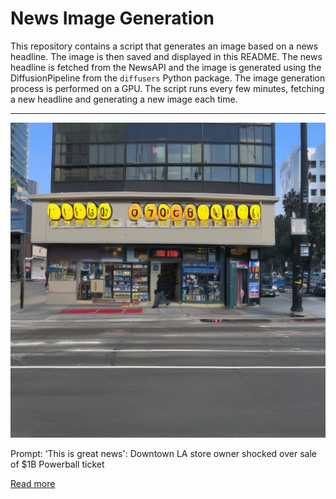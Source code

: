 # News Image Generation
This repository contains a script that generates an image based on a news headline. The image is then saved and displayed in this README.
The news headline is fetched from the NewsAPI and the image is generated using the DiffusionPipeline from the `diffusers` Python package. The image generation process is performed on a GPU.
The script runs every few minutes, fetching a new headline and generating a new image each time.

---

![Generated Image](image.png)

Prompt: ‘This is great news': Downtown LA store owner shocked over sale of $1B Powerball ticket

[Read more](https://www.nbclosangeles.com/news/local/this-is-great-news-mexican-store-owner-shocked-over-sale-of-winning-powerball-ticket-in-downtown-la/3191157/)